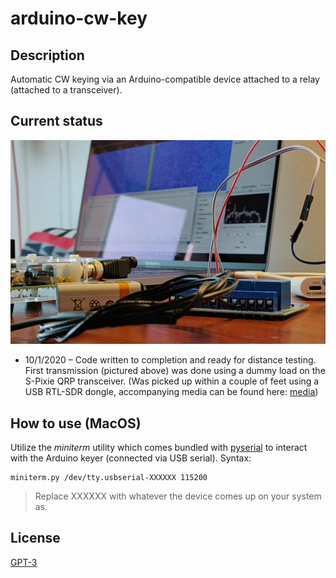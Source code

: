 # arduino-cw-key

## Description

Automatic CW keying via an Arduino-compatible device attached to a relay (attached to a transceiver).

## Current status

![Screenshot of first transmission](media/first_transmission.png)

- 10/1/2020 – Code written to completion and ready for distance testing.  First transmission (pictured above) was done using a dummy load on the S-Pixie QRP transceiver.  (Was picked up within a couple of feet using a USB RTL-SDR dongle, accompanying media can be found here: [media](media/))

## How to use (MacOS)

Utilize the _miniterm_ utility which comes bundled with [pyserial](https://pypi.org/project/pyserial/) to interact with the Arduino keyer (connected via USB serial).  Syntax:

```
miniterm.py /dev/tty.usbserial-XXXXXX 115200
```
> Replace XXXXXX with whatever the device comes up on your system as.

## License

[GPT-3](LICENSE.md)